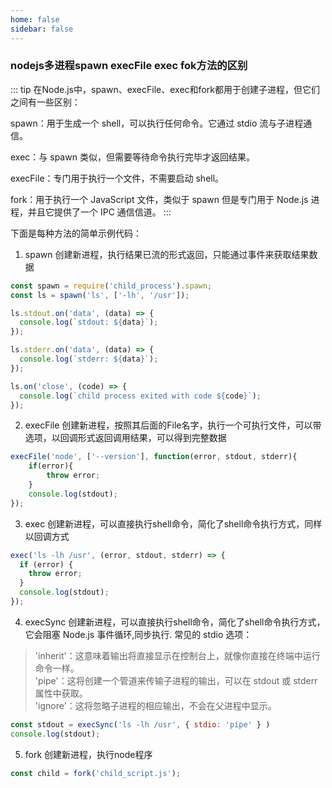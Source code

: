 ```yaml
---
home: false
sidebar: false
---
```


### nodejs多进程spawn execFile exec fok方法的区别
::: tip
在Node.js中，spawn、execFile、exec和fork都用于创建子进程，但它们之间有一些区别：

spawn：用于生成一个 shell，可以执行任何命令。它通过 stdio 流与子进程通信。

exec：与 spawn 类似，但需要等待命令执行完毕才返回结果。

execFile：专门用于执行一个文件，不需要启动 shell。

fork：用于执行一个 JavaScript 文件，类似于 spawn 但是专门用于 Node.js 进程，并且它提供了一个 IPC 通信信道。
:::

下面是每种方法的简单示例代码：
1. spawn 创建新进程，执行结果已流的形式返回，只能通过事件来获取结果数据
``` javascript
const spawn = require('child_process').spawn;
const ls = spawn('ls', ['-lh', '/usr']);

ls.stdout.on('data', (data) => {
  console.log(`stdout: ${data}`);
});

ls.stderr.on('data', (data) => {
  console.log(`stderr: ${data}`);
});

ls.on('close', (code) => {
  console.log(`child process exited with code ${code}`);
});
```

2. execFile 创建新进程，按照其后面的File名字，执行一个可执行文件，可以带选项，以回调形式返回调用结果，可以得到完整数据
``` javascript
execFile('node', ['--version'], function(error, stdout, stderr){
    if(error){
        throw error;
    }
    console.log(stdout);
});
```

3. exec  创建新进程，可以直接执行shell命令，简化了shell命令执行方式，同样以回调方式
``` javascript
exec('ls -lh /usr', (error, stdout, stderr) => {
  if (error) {
    throw error;
  }
  console.log(stdout);
});
```

4. execSync  创建新进程，可以直接执行shell命令，简化了shell命令执行方式，它会阻塞 Node.js 事件循环,同步执行.
常见的 stdio 选项：
> 'inherit'：这意味着输出将直接显示在控制台上，就像你直接在终端中运行命令一样。  
> 'pipe'：这将创建一个管道来传输子进程的输出，可以在 stdout 或 stderr 属性中获取。  
> 'ignore'：这将忽略子进程的相应输出，不会在父进程中显示。  
``` javascript
const stdout = execSync('ls -lh /usr', { stdio: 'pipe' } )
console.log(stdout);
```

5. fork  创建新进程，执行node程序
``` javascript
const child = fork('child_script.js');
```
